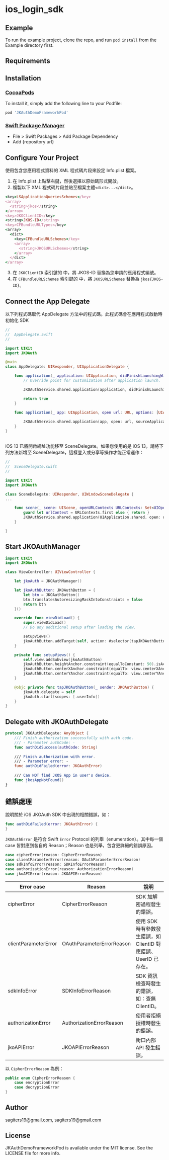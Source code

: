# ios_login_sdk

## Example

To run the example project, clone the repo, and run `pod install` from the Example directory first.

## Requirements

## Installation

### [CocoaPods](https://cocoapods.org)

To install it, simply add the following line to your Podfile:

```ruby
pod 'JKAuthDemoFrameworkPod'
```

### [Swift Package Manager](https://swift.org/package-manager/)

- File > Swift Packages > Add Package Dependency
- Add {repository url}

## Configure Your Project

使用包含您應用程式資料的 XML 程式碼片段來設定 Info.plist 檔案。

1. 在 Info.plist 上點擊右鍵，然後選擇以原始碼形式開啟。
2. 複製以下 XML 程式碼片段並貼至檔案主體`<dict>...</dict>`。

```ruby
<key>LSApplicationQueriesSchemes</key>
<array>
  <string>jkos</string>
</array>
<key>JKOClientID</key>
<string>JKOS-ID</string>
<key>CFBundleURLTypes</key>
<array>
  <dict>
    <key>CFBundleURLSchemes</key>
    <array>
      <string>JKOSURLSchemes</string>
    </array>
  </dict>
</array>
```
3. 在 `JKOClientID` 索引鍵的 <string> 中，將 JKOS-ID 替換為您申請的應用程式編號。
4. 在 `CFBundleURLSchemes` 索引鍵的 <array><string> 中，將 `JKOSURLSchemes` 替換為 `jkos{JKOS-ID}`。

## Connect the App Delegate

以下列程式碼取代 AppDelegate 方法中的程式碼。此程式碼會在應用程式啟動時初始化 SDK

```swift
//
//  AppDelegate.swift
//

import UIKit
import JKOAuth

@main
class AppDelegate: UIResponder, UIApplicationDelegate {

    func application(_ application: UIApplication, didFinishLaunchingWithOptions launchOptions: [UIApplication.LaunchOptionsKey: Any]?) -> Bool {
        // Override point for customization after application launch.

        JKOAuthService.shared.application(application, didFinishLaunchingWithOptions: launchOptions)

        return true
    }
    
    func application(_ app: UIApplication, open url: URL, options: [UIApplication.OpenURLOptionsKey : Any] = [:]) -> Bool {

        JKOAuthService.shared.application(app, open: url, sourceApplication: options[UIApplication.OpenURLOptionsKey.sourceApplication] as? String, annotation: options[UIApplication.OpenURLOptionsKey.annotation])
    }
}
```

## 

iOS 13 已將開啟網址功能移至 SceneDelegate。如果您使用的是 iOS 13，請將下列方法新增至 SceneDelegate，這樣登入或分享等操作才能正常運作：

```swift
//
//  SceneDelegate.swift
//

import UIKit
import JKOAuth

class SceneDelegate: UIResponder, UIWindowSceneDelegate {
...

    func scene(_ scene: UIScene, openURLContexts URLContexts: Set<UIOpenURLContext>) {
        guard let urlContext = URLContexts.first else { return }
        JKOAuthService.shared.application(UIApplication.shared, open: urlContext.url, sourceApplication: urlContext.options.sourceApplication, annotation: urlContext.options.annotation)
    }

}
```

## Start JKOAuthManager
```swift
import UIKit
import JKOAuth

class ViewController: UIViewController {

    let jkoAuth = JKOAuthManager()

    let jkoAuthButton: JKOAuthButton = {
        let btn = JKOAuthButton()
        btn.translatesAutoresizingMaskIntoConstraints = false
        return btn
    }()

    override func viewDidLoad() {
        super.viewDidLoad()
        // Do any additional setup after loading the view.

        setupViews()
        jkoAuthButton.addTarget(self, action: #selector(tapJKOAuthButton(_:)), for: .touchUpInside)
    }

    private func setupViews() {
        self.view.addSubview(jkoAuthButton)
        jkoAuthButton.heightAnchor.constraint(equalToConstant: 50).isActive = true
        jkoAuthButton.centerXAnchor.constraint(equalTo: view.centerXAnchor).isActive = true
        jkoAuthButton.centerYAnchor.constraint(equalTo: view.centerYAnchor).isActive = true
    }

    @objc private func tapJKOAuthButton(_ sender: JKOAuthButton) {
        jkoAuth.delegate = self
        jkoAuth.start(scopes: [.userInfo])
    }
}
```

## Delegate with JKOAuthDelegate
```swift
protocol JKOAuthDelegate: AnyObject {
    /// Finish authorization successfully with auth code.
    /// - Parameter authCode: -
    func authDidSuccess(authCode: String)
    
    /// Finish authorization with error.
    /// - Parameter error: -
    func authDidFailed(error: JKOAuthError)
    
    /// Can NOT find JKOS App in user's device.
    func jkosAppNotFound()
}
```

## 錯誤處理
說明關於 iOS JKOAuth SDK 中出現的相關錯誤，如：
```swift
func authDidFailed(error: JKOAuthError) {
}
```
`JKOAuthError` 是符合 Swift `Error` Protocol 的列舉（enumeration）。其中每一個 case 皆對應到各自的 Reason；Reason 也是列舉，包含更詳細的錯誤原因。
```swift
case cipherError(reason: CipherErrorReason)
case clientParameterError(reason: OAuthParameterErrorReason)
case sdkInfoError(reason: SDKInfoErrorReason)
case authorizationError(reason: AuthorizationErrorReason)
case jkoAPIError(reason: JKOAPIErrorReason)
```


| Error case       | Reason           | 說明         |
| ---------------- | ---------------- |---------------- |
| cipherError     | CipherErrorReason      | SDK 加解密過程發生的錯誤。|
| clientParameterError     | OAuthParameterErrorReason     | 使用 SDK 時有參數發生錯誤，如 ClientID 對應錯誤、UserID 已存在。|
| sdkInfoError     | SDKInfoErrorReason     | SDK 資訊檢查時發生的錯誤，如：查無 ClientID。|
| authorizationError     | AuthorizationErrorReason     | 使用者拒絕授權時發生的錯誤。|
| jkoAPIError     | JKOAPIErrorReason     |街口內部 API 發生錯誤。|


以 `CipherErrorReason` 為例：
```swift
public enum CipherErrorReason {
    case encryptionError
    case decryptionError
}
```

## Author

sagiters19@gmail.com, sagiters19@gmail.com

## License

JKAuthDemoFrameworkPod is available under the MIT license. See the LICENSE file for more info.
